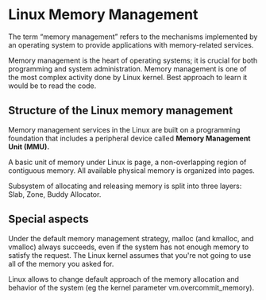 # Linux Memory Management

The term “memory management” refers to the mechanisms implemented by an operating system to provide applications with memory-related services. 

Memory management is the heart of operating systems; it is crucial for both programming and system administration. Memory management is one of the most complex activity done by Linux kernel. Best approach to learn it would be to read the code.

## Structure of the Linux memory management

Memory management services in the Linux are built on a programming foundation that includes a peripheral device called __Memory Management Unit (MMU).__

A basic unit of memory under Linux is page, a non-overlapping region of contiguous memory. All available physical memory is organized into pages.

Subsystem of allocating and releasing memory is split into three layers: Slab, Zone, Buddy Allocator.


## Special aspects

Under the default memory management strategy, malloc (and kmalloc, and vmalloc) always succeeds, even if the system has not enough memory to satisfy the request. The Linux kernel assumes that you're not going to use all of the memory you asked for.

Linux allows to change default approach of the memory allocation and behavior of the system (eg the kernel parameter vm.overcommit_memory).
